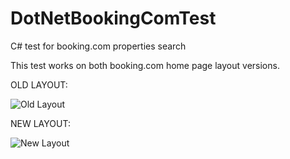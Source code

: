 # DotNetBookingComTest
C# test for booking.com properties search

This test works on both booking.com home page layout versions.

OLD LAYOUT:

![Old Layout](http://i65.tinypic.com/6gzpjk.jpg)

NEW LAYOUT:

![New Layout](http://i68.tinypic.com/akwzk2.jpg)
